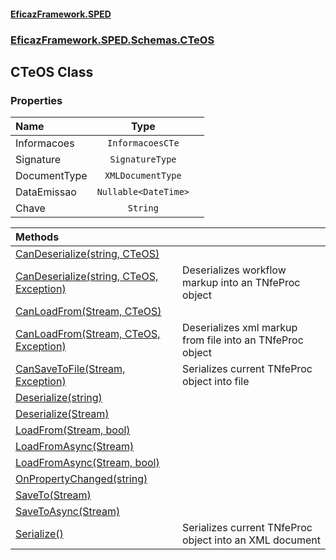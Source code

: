 #### [EficazFramework.SPED](EficazFrameworkSPED.md 'EficazFramework SPED')
### [EficazFramework.SPED.Schemas.CTeOS](EficazFramework.SPED.Schemas.CTeOS.md 'EficazFramework.SPED.Schemas.CTeOS')

## CTeOS Class
### Properties

| Name | Type | |
| :--- | :---: | :--- |
| Informacoes | `InformacoesCTe` |  |
| Signature | `SignatureType` |  |
| DocumentType | `XMLDocumentType` |  |
| DataEmissao | `Nullable<DateTime>` |  |
| Chave | `String` |  |

| Methods | |
| :--- | :--- |
| [CanDeserialize(string, CTeOS)](EficazFramework.SPED.Schemas.CTeOS/CTeOS/CanDeserialize(string,CTeOS).md 'EficazFramework.SPED.Schemas.CTeOS.CTeOS.CanDeserialize(string, EficazFramework.SPED.Schemas.CTeOS.CTeOS)') | |
| [CanDeserialize(string, CTeOS, Exception)](EficazFramework.SPED.Schemas.CTeOS/CTeOS/CanDeserialize(string,CTeOS,Exception).md 'EficazFramework.SPED.Schemas.CTeOS.CTeOS.CanDeserialize(string, EficazFramework.SPED.Schemas.CTeOS.CTeOS, System.Exception)') | Deserializes workflow markup into an TNfeProc object |
| [CanLoadFrom(Stream, CTeOS)](EficazFramework.SPED.Schemas.CTeOS/CTeOS/CanLoadFrom(Stream,CTeOS).md 'EficazFramework.SPED.Schemas.CTeOS.CTeOS.CanLoadFrom(System.IO.Stream, EficazFramework.SPED.Schemas.CTeOS.CTeOS)') | |
| [CanLoadFrom(Stream, CTeOS, Exception)](EficazFramework.SPED.Schemas.CTeOS/CTeOS/CanLoadFrom(Stream,CTeOS,Exception).md 'EficazFramework.SPED.Schemas.CTeOS.CTeOS.CanLoadFrom(System.IO.Stream, EficazFramework.SPED.Schemas.CTeOS.CTeOS, System.Exception)') | Deserializes xml markup from file into an TNfeProc object |
| [CanSaveToFile(Stream, Exception)](EficazFramework.SPED.Schemas.CTeOS/CTeOS/CanSaveToFile(Stream,Exception).md 'EficazFramework.SPED.Schemas.CTeOS.CTeOS.CanSaveToFile(System.IO.Stream, System.Exception)') | Serializes current TNfeProc object into file |
| [Deserialize(string)](EficazFramework.SPED.Schemas.CTeOS/CTeOS/Deserialize(string).md 'EficazFramework.SPED.Schemas.CTeOS.CTeOS.Deserialize(string)') | |
| [Deserialize(Stream)](EficazFramework.SPED.Schemas.CTeOS/CTeOS/Deserialize(Stream).md 'EficazFramework.SPED.Schemas.CTeOS.CTeOS.Deserialize(System.IO.Stream)') | |
| [LoadFrom(Stream, bool)](EficazFramework.SPED.Schemas.CTeOS/CTeOS/LoadFrom(Stream,bool).md 'EficazFramework.SPED.Schemas.CTeOS.CTeOS.LoadFrom(System.IO.Stream, bool)') | |
| [LoadFromAsync(Stream)](EficazFramework.SPED.Schemas.CTeOS/CTeOS/LoadFromAsync(Stream).md 'EficazFramework.SPED.Schemas.CTeOS.CTeOS.LoadFromAsync(System.IO.Stream)') | |
| [LoadFromAsync(Stream, bool)](EficazFramework.SPED.Schemas.CTeOS/CTeOS/LoadFromAsync(Stream,bool).md 'EficazFramework.SPED.Schemas.CTeOS.CTeOS.LoadFromAsync(System.IO.Stream, bool)') | |
| [OnPropertyChanged(string)](EficazFramework.SPED.Schemas.CTeOS/CTeOS/OnPropertyChanged(string).md 'EficazFramework.SPED.Schemas.CTeOS.CTeOS.OnPropertyChanged(string)') | |
| [SaveTo(Stream)](EficazFramework.SPED.Schemas.CTeOS/CTeOS/SaveTo(Stream).md 'EficazFramework.SPED.Schemas.CTeOS.CTeOS.SaveTo(System.IO.Stream)') | |
| [SaveToAsync(Stream)](EficazFramework.SPED.Schemas.CTeOS/CTeOS/SaveToAsync(Stream).md 'EficazFramework.SPED.Schemas.CTeOS.CTeOS.SaveToAsync(System.IO.Stream)') | |
| [Serialize()](EficazFramework.SPED.Schemas.CTeOS/CTeOS/Serialize().md 'EficazFramework.SPED.Schemas.CTeOS.CTeOS.Serialize()') | Serializes current TNfeProc object into an XML document |
